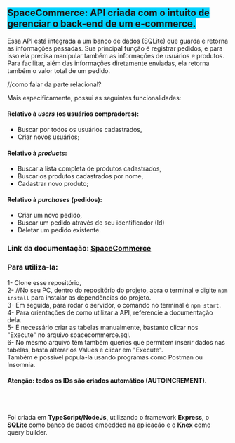 ## <span style="background-color:#00D2FF;"> SpaceCommerce<span>: API criada com o intuito de gerenciar o back-end de um e-commerce.

Essa API está integrada a um banco de dados (SQLite) que guarda e retorna as informações passadas.
Sua principal função é registrar pedidos, e para isso ela precisa manipular também as informações de usuários e produtos.
Para facilitar, além das informações diretamente enviadas, ela retorna também o valor total de um pedido.

//como falar da parte relacional?

Mais especificamente, possui as seguintes funcionalidades:

#### Relativo à _users_ (os usuários compradores):<br/>
- Buscar por todos os usuários cadastrados,<br/>
- Criar novos usuários;<br/>

	   
#### Relativo à _products_: <br/>
- Buscar a lista completa de produtos cadastrados, <br/>
- Buscar os produtos cadastrados por nome,<br/>
- Cadastrar novo produto;<br/>


#### Relativo à _purchases_ (pedidos):<br/>
- Criar um novo pedido,<br/>
- Buscar um pedido através de seu identificador (Id)<br/>
- Deletar um pedido existente.<br/>

	 

### Link da documentação: [SpaceCommerce](https://documenter.getpostman.com/view/27681355/2s9Xxtxaz4#e177542b-a0ee-4c80-8435-5c3288fa3d21)

### Para utiliza-la:
1- Clone esse repositório, <br/>
2- //No seu PC, dentro do repositório do projeto, abra o terminal e digite `npm install` para instalar as dependências do projeto.<br/>
3-  Em seguida, para rodar o servidor, o comando no terminal é `npm start`.<br/>
4- Para orientações de como utilizar a API, referencie a documentação dela.<br/>
5- É necessário criar as tabelas manualmente, bastanto clicar nos "Execute" no arquivo spacecommerce.sql. <br/>
6- No mesmo arquivo têm também queries que permitem inserir dados nas tabelas, basta alterar os Values e clicar em "Execute". <br/>
   Também é possível populá-la usando programas como Postman ou Insomnia. <br/>

#### **Atenção:** todos os IDs são criados automático (AUTOINCREMENT).

<br/>
<br/>

Foi criada em **TypeScript/NodeJs**, utilizando o framework __Express__, o **SQLite** como banco de dados embedded na aplicação e o **Knex** como query builder.
